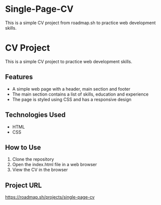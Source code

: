 # Single-Page-CV
This is a simple CV project from roadmap.sh to practice web development skills.
# CV Project

This is a simple CV project to practice web development skills.

## Features

* A simple web page with a header, main section and footer
* The main section contains a list of skills, education and experience
* The page is styled using CSS and has a responsive design

## Technologies Used

* HTML
* CSS

## How to Use

1. Clone the repository
2. Open the index.html file in a web browser
3. View the CV in the browser

## Project URL
https://roadmap.sh/projects/single-page-cv

